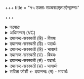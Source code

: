 +++
title = "१५ उक्ताः सञ्चराऽएताऽऐन्द्राग्नाः"

+++
<details><summary>पदपाठः</summary>

उ॒क्ताः। सं॒च॒रा इति॑ सम्ऽच॒राः। एताः॑। ऐ॒न्द्रा॒ग्नाः। कृ॒ष्णाः। वा॒रु॒णाः। पृश्न॑यः। मा॒रु॒ताः। का॒याः। तू॒प॒राः। १५।
</details>

<details><summary>अधिमन्त्रम् (VC)</summary>

- इन्द्रादयो देवताः
- प्रजापतिर्ऋषिः
- विराडनुष्टुप्
- ऋषभः
</details>

<details><summary>दयानन्द-सरस्वती (हि) - विषयः</summary>

फिर उसी विषय को अगले मन्त्र में कहा है ॥
</details>

<details><summary>दयानन्द-सरस्वती (हि) - पदार्थः</summary>

पदार्थान्वयभाषाः -  हे मनुष्यो ! तुम को (एताः) ये (उक्ताः) कहे हुए (सञ्चराः) जो अच्छे प्रकार चलने हारे पशु आदि हैं, वे (ऐन्द्राग्नाः) इन्द्र और अग्नि देवतावाले। जो (कृष्णाः) खींचने वा जोतने हारे हैं, वे (वारुणाः) वरुण देवतावाले और जो (पृश्नयः) चित्र-विचित्र चिह्न युक्त (मारुताः) मनुष्य के से स्वभाववाले (तूपराः) हिंसक हैं, वे (कायाः) प्रजापति देवतावाले हैं, यह जानना चाहिये ॥१५ ॥
</details>

<details><summary>दयानन्द-सरस्वती (हि) - भावार्थः</summary>

भावार्थभाषाः -  जो नाना प्रकार के देशों में आने-जानेवाले पशु आदि प्राणी हैं, उनसे मनुष्य यथायोग्य उपकार लेवें ॥१५ ॥
</details>

<details><summary>दयानन्द-सरस्वती (सं) - विषयः</summary>

पुनस्तमेव विषयमाह ॥
</details>

<details><summary>दयानन्द-सरस्वती (सं) - पदार्थः</summary>

पदार्थान्वयभाषाः -  हे मनुष्याः ! युष्माभिरेता उक्ताः सञ्चरा ऐन्द्राग्नाः कृष्णा वारुणाः पृश्नयो मारुतास्तूपराः कायाश्च सन्तीति बोध्यम् ॥१५ ॥
</details>

<details><summary>दयानन्द-सरस्वती (सं) - भावार्थः</summary>

भावार्थभाषाः -  ये नानादेशसंचारिणः प्राणिनस्सन्ति तैर्मनुष्या यथायोग्यानुपकारान् गृह्णीयुः ॥१५ ॥
</details>

<details><summary>सविता जोशी ← दयानन्दः (म) - भावार्थः</summary>

भावार्थभाषाः -  अनेक देशांमध्ये जाणारे-येणारे जे पशू आहेत. त्यांचा माणसांनी यथायोग्य उपयोग करून घ्यावा.
</details>